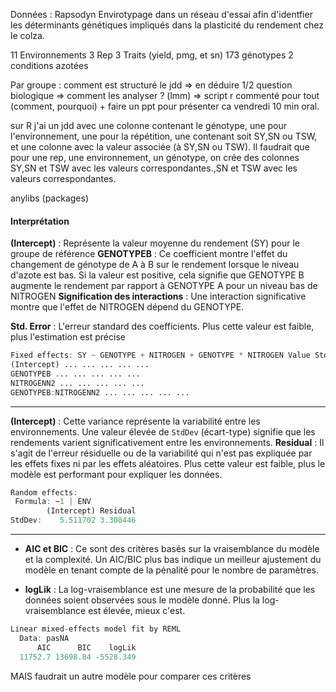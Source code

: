 
Données : Rapsodyn
Envirotypage dans un réseau d'essai afin d'identfier les déterminants génétiques impliqués dans la plasticité du rendement chez le colza.

11 Environnements
3 Rep
3 Traits (yield, pmg, et sn)
173 génotypes
2 conditions azotées


Par groupe : comment est structuré le jdd => en déduire 1/2 question biologique => comment les analyser ? (lmm) => script r commenté pour tout (comment, pourquoi) + faire un ppt pour présenter ca vendredi
10 min oral.


sur R j'ai un jdd avec une colonne contenant le génotype, une pour l'environnement, une pour la répétition, une contenant soit SY,SN ou TSW, et une colonne avec la valeur associée (à SY,SN ou TSW).
Il faudrait que pour une rep, une environnement, un génotype, on crée des colonnes SY,SN et TSW avec les valeurs correspondantes.,SN et TSW avec les valeurs correspondantes.



anylibs (packages)


#### Interprétation

**(Intercept)** : Représente la valeur moyenne du rendement (SY) pour le groupe de référence
**GENOTYPEB** : Ce coefficient montre l'effet du changement de génotype de A à B sur le rendement lorsque le niveau d'azote est bas. Si la valeur est positive, cela signifie que GENOTYPE B augmente le rendement par rapport à GENOTYPE A pour un niveau bas de NITROGEN
**Signification des interactions** : Une interaction significative montre que l'effet de NITROGEN dépend du GENOTYPE.

**Std. Error** : L'erreur standard des coefficients. Plus cette valeur est faible, plus l'estimation est précise

```r
Fixed effects: SY ~ GENOTYPE + NITROGEN + GENOTYPE * NITROGEN Value Std.Error DF t-value p-value 
(Intercept) ... ... ... ... ... 
GENOTYPEB ... ... ... ... ... 
NITROGENN2 ... ... ... ... ... 
GENOTYPEB:NITROGENN2 ... ... ... ... ...
```

____


**(Intercept)** : Cette variance représente la variabilité entre les environnements. Une valeur élevée de `StdDev` (écart-type) signifie que les rendements varient significativement entre les environnements.
**Residual** : Il s'agit de l'erreur résiduelle ou de la variabilité qui n'est pas expliquée par les effets fixes ni par les effets aléatoires. Plus cette valeur est faible, plus le modèle est performant pour expliquer les données.

```r
Random effects:
 Formula: ~1 | ENV
        (Intercept) Residual
StdDev:    5.511702 3.308446
```

___
- **AIC et BIC** : Ce sont des critères basés sur la vraisemblance du modèle et la complexité. Un AIC/BIC plus bas indique un meilleur ajustement du modèle en tenant compte de la pénalité pour le nombre de paramètres.
    
- **logLik** : La log-vraisemblance est une mesure de la probabilité que les données soient observées sous le modèle donné. Plus la log-vraisemblance est élevée, mieux c'est.
```r
Linear mixed-effects model fit by REML
  Data: pasNA 
      AIC      BIC    logLik
  11752.7 13698.84 -5528.349
```

MAIS
faudrait un autre modèle pour comparer ces critères
